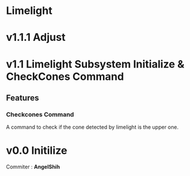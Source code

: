# Limelight

# v1.1.1 Adjust

# v1.1 Limelight Subsystem Initialize & CheckCones Command 

## Features

### Checkcones Command

A command to check if the cone detected by limelight is the upper one.

# v0.0 Initilize

Commiter : **AngelShih**